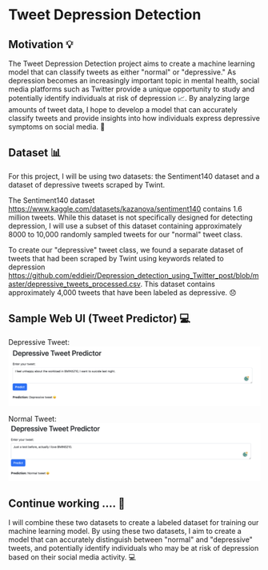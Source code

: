 # Tweet Depression Detection


## Motivation 💡
The Tweet Depression Detection project aims to create a machine learning model that can classify tweets as either "normal" or "depressive." As depression becomes an increasingly important topic in mental health, social media platforms such as Twitter provide a unique opportunity to study and potentially identify individuals at risk of depression 📈. By analyzing large amounts of tweet data, I hope to develop a model that can accurately classify tweets and provide insights into how individuals express depressive symptoms on social media. 💭


## Dataset 📊
For this project, I will be using two datasets: the Sentiment140 dataset and a dataset of depressive tweets scraped by Twint.

The Sentiment140 dataset https://www.kaggle.com/datasets/kazanova/sentiment140 contains 1.6 million tweets. While this dataset is not specifically designed for detecting depression, I will use a subset of this dataset containing approximately 8000 to 10,000 randomly sampled tweets for our "normal" tweet class.

To create our "depressive" tweet class, we found a separate dataset of tweets that had been scraped by Twint using keywords related to depression https://github.com/eddieir/Depression_detection_using_Twitter_post/blob/master/depressive_tweets_processed.csv. This dataset contains approximately 4,000 tweets that have been labeled as depressive. 😞

## Sample Web UI (Tweet Predictor) 💻
Depressive Tweet:
![Image text](https://github.com/Jingxuan-Bao/Tweet_Depression_Detection/blob/a18d2508d04f108fd43d8d937f6d951da22c7381/image/depressive_tweet.png)

Normal Tweet:
![Image text](https://github.com/Jingxuan-Bao/Tweet_Depression_Detection/blob/a18d2508d04f108fd43d8d937f6d951da22c7381/image/normal_tweet.png)

## Continue working .... 🤔

I will combine these two datasets to create a labeled dataset for training our machine learning model. By using these two datasets, I aim to create a model that can accurately distinguish between "normal" and "depressive" tweets, and potentially identify individuals who may be at risk of depression based on their social media activity. 💻
